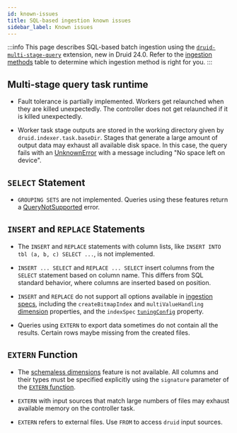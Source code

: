```yaml
---
id: known-issues
title: SQL-based ingestion known issues
sidebar_label: Known issues
---
```


<!--
  ~ Licensed to the Apache Software Foundation (ASF) under one
  ~ or more contributor license agreements.  See the NOTICE file
  ~ distributed with this work for additional information
  ~ regarding copyright ownership.  The ASF licenses this file
  ~ to you under the Apache License, Version 2.0 (the
  ~ "License"); you may not use this file except in compliance
  ~ with the License.  You may obtain a copy of the License at
  ~
  ~   http://www.apache.org/licenses/LICENSE-2.0
  ~
  ~ Unless required by applicable law or agreed to in writing,
  ~ software distributed under the License is distributed on an
  ~ "AS IS" BASIS, WITHOUT WARRANTIES OR CONDITIONS OF ANY
  ~ KIND, either express or implied.  See the License for the
  ~ specific language governing permissions and limitations
  ~ under the License.
  -->

:::info
 This page describes SQL-based batch ingestion using the [`druid-multi-stage-query`](../multi-stage-query/index.md)
 extension, new in Druid 24.0. Refer to the [ingestion methods](../ingestion/index.md#batch) table to determine which
 ingestion method is right for you.
:::

## Multi-stage query task runtime

- Fault tolerance is partially implemented. Workers get relaunched when they are killed unexpectedly. The controller does not get relaunched if it is killed unexpectedly.

- Worker task stage outputs are stored in the working directory given by `druid.indexer.task.baseDir`. Stages that
generate a large amount of output data may exhaust all available disk space. In this case, the query fails with
an [UnknownError](./reference.md#error_UnknownError) with a message including "No space left on device".

## `SELECT` Statement

- `GROUPING SETS` are not implemented. Queries using these features return a
  [QueryNotSupported](reference.md#error_QueryNotSupported) error.

## `INSERT` and `REPLACE` Statements

- The `INSERT` and `REPLACE` statements with column lists, like `INSERT INTO tbl (a, b, c) SELECT ...`, is not implemented.

- `INSERT ... SELECT` and `REPLACE ... SELECT` insert columns from the `SELECT` statement based on column name. This
differs from SQL standard behavior, where columns are inserted based on position.

- `INSERT` and `REPLACE` do not support all options available in [ingestion specs](../ingestion/ingestion-spec.md),
including the `createBitmapIndex` and `multiValueHandling` [dimension](../ingestion/ingestion-spec.md#dimension-objects)
properties, and the `indexSpec` [`tuningConfig`](../ingestion/ingestion-spec.md#tuningconfig) property.

- Queries using `EXTERN` to export data sometimes do not contain all the results. Certain rows maybe missing from the
created files.

## `EXTERN` Function

- The [schemaless dimensions](../ingestion/ingestion-spec.md#inclusions-and-exclusions)
  feature is not available. All columns and their types must be specified explicitly using the `signature` parameter
  of the [`EXTERN` function](reference.md#extern-function).

- `EXTERN` with input sources that match large numbers of files may exhaust available memory on the controller task.

- `EXTERN` refers to external files. Use `FROM` to access `druid` input sources.
